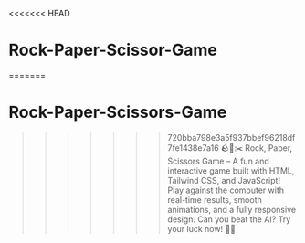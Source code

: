 <<<<<<< HEAD
# Rock-Paper-Scissor-Game
=======
# Rock-Paper-Scissors-Game
>>>>>>> 720bba798e3a5f937bbef96218df7fe1438e7a16
🪨📄✂️ Rock, Paper, Scissors Game – A fun and interactive game built with HTML, Tailwind CSS, and JavaScript! Play against the computer with real-time results, smooth animations, and a fully responsive design. Can you beat the AI? Try your luck now! 🚀🔥
